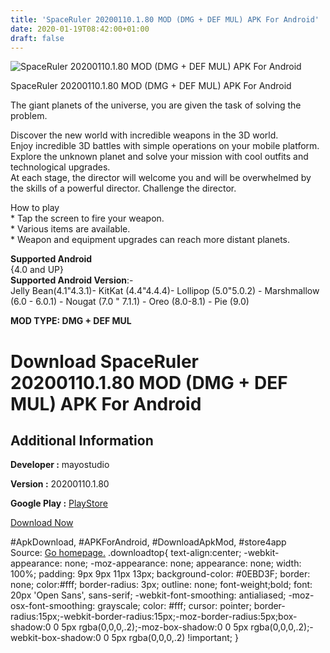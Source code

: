 ```yaml
---
title: 'SpaceRuler 20200110.1.80 MOD (DMG + DEF MUL) APK For Android'
date: 2020-01-19T08:42:00+01:00
draft: false
---
```


![SpaceRuler 20200110.1.80 MOD (DMG + DEF MUL) APK For Android](https://i0.wp.com/apkhome.net/wp-content/uploads/2020/01/SpaceRuler-20200110.1.80-MOD-DMG-DEF-MUL.png "SpaceRuler 20200110.1.80 MOD (DMG + DEF MUL) APK For Android")

  

SpaceRuler 20200110.1.80 MOD (DMG + DEF MUL) APK For Android

The giant planets of the universe, you are given the task of solving the problem.

Discover the new world with incredible weapons in the 3D world.  
Enjoy incredible 3D battles with simple operations on your mobile platform. Explore the unknown planet and solve your mission with cool outfits and technological upgrades.  
At each stage, the director will welcome you and will be overwhelmed by the skills of a powerful director. Challenge the director.

How to play  
\* Tap the screen to fire your weapon.  
\* Various items are available.  
\* Weapon and equipment upgrades can reach more distant planets.

**Supported Android**  
{4.0 and UP}  
**Supported Android Version**:-  
Jelly Bean(4.1"4.3.1)- KitKat (4.4"4.4.4)- Lollipop (5.0"5.0.2) - Marshmallow (6.0 - 6.0.1) - Nougat (7.0 " 7.1.1) - Oreo (8.0-8.1) - Pie (9.0)

**MOD TYPE: DMG + DEF MUL**

Download SpaceRuler 20200110.1.80 MOD (DMG + DEF MUL) APK For Android
=====================================================================

Additional Information
----------------------

**Developer :** mayostudio

**Version :** 20200110.1.80

**Google Play :** [PlayStore](https://play.google.com/store/apps/details?id=com.mayostudio.spacerulerglobal)

  

[Download Now](https://store4app.co/post/spaceruler-20200110-1-80-mod-dmg-def-mul-apk-for-android_1579281899)

  
#ApkDownload, #APKForAndroid, #DownloadApkMod, #store4app  
Source: [Go homepage.](https://store4app.co/post/spaceruler-20200110-1-80-mod-dmg-def-mul-apk-for-android_1579281899) .downloadtop{ text-align:center; -webkit-appearance: none; -moz-appearance: none; appearance: none; width: 100%; padding: 9px 9px 11px 13px; background-color: #0EBD3F; border: none; color:#fff; border-radius: 3px; outline: none; font-weight;bold; font: 20px 'Open Sans', sans-serif; -webkit-font-smoothing: antialiased; -moz-osx-font-smoothing: grayscale; color: #fff; cursor: pointer; border-radius:15px;-webkit-border-radius:15px;-moz-border-radius:5px;box-shadow:0 0 5px rgba(0,0,0,.2);-moz-box-shadow:0 0 5px rgba(0,0,0,.2);-webkit-box-shadow:0 0 5px rgba(0,0,0,.2) !important; }